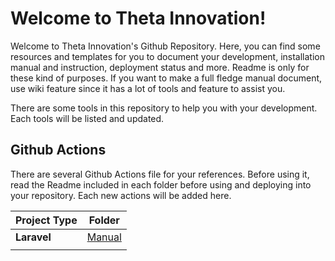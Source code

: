 # Welcome to Theta Innovation!

Welcome to Theta Innovation's Github Repository. Here, you can find some resources and templates for you to document your development, installation manual and instruction, deployment status and more. Readme is only for these kind of purposes. If you want to make a full fledge manual document, use wiki feature since it has a lot of tools and feature to assist you. 

There are some tools in this repository to help you with your development. Each tools will be listed and updated. 

##  Github Actions

There are several Github Actions file for your references. Before using it, read the Readme included in each folder before using and deploying into your repository. Each new actions will be added here. 

| Project Type | Folder |
|--|--|
| **Laravel** | [Manual](./actions/laravel/Readme.MD) |
|	|	|
